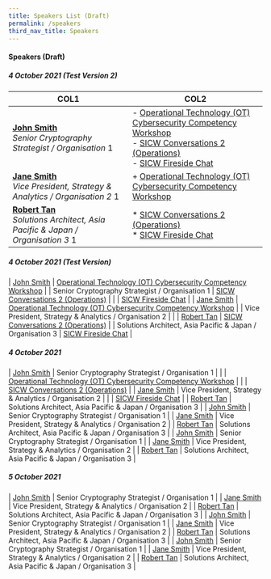 ```yaml
---
title: Speakers List (Draft)
permalink: /speakers
third_nav_title: Speakers
---
```

#### **Speakers (Draft)**

##### 4 October 2021 (Test Version 2)

| COL1                                                 | COL2 |
|----------------------------|------------------------------------------------------------------------------------------------|
| [**John Smith**](/david-koh) <br> *Senior Cryptography Strategist / Organisation* 1                                                 | - [Operational Technology (OT) Cybersecurity Competency Workshop](/fireside-chat) <br> - [SICW Conversations 2 (Operations)](/fireside-chat) <br> - [SICW Fireside Chat](/fireside-chat) |
| [**Jane Smith**](/david-koh) <br> *Vice President, Strategy & Analytics / Organisation 2* 1                                                 | + [Operational Technology (OT) Cybersecurity Competency Workshop](/fireside-chat) |
| [**Robert Tan**](/david-koh) <br> *Solutions Architect, Asia Pacific & Japan / Organisation 3* 1                                                 | * [SICW Conversations 2 (Operations)](/fireside-chat) <br> * [SICW Fireside Chat](/fireside-chat) |


##### 4 October 2021 (Test Version)

| [John Smith](/david-koh)                                                 | [Operational Technology (OT) Cybersecurity Competency Workshop](/fireside-chat) |
| Senior Cryptography Strategist / Organisation 1            | [SICW Conversations 2 (Operations)](/fireside-chat)                             |
|                                                            | [SICW Fireside Chat](/fireside-chat)                                            |
| [Jane Smith](/david-koh)                                                 | [Operational Technology (OT) Cybersecurity Competency Workshop](/fireside-chat) |
| Vice President, Strategy & Analytics / Organisation 2      |                                                               |
| [Robert Tan](/david-koh)                                                 | [SICW Conversations 2 (Operations)](/fireside-chat)                             |
| Solutions Architect, Asia Pacific & Japan / Organisation 3 | [SICW Fireside Chat](/fireside-chat)                                            |

##### 4 October 2021

| [John Smith](/david-koh)     | Senior Cryptography Strategist / Organisation 1     |
|      | 	[Operational Technology (OT) Cybersecurity Competency Workshop](/fireside-chat)     |
|      | 	[SICW Conversations 2 (Operations)](/fireside-chat)     |
| [Jane Smith](/david-koh)     | Vice President, Strategy & Analytics / Organisation 2     |
|      | [SICW Fireside Chat](/fireside-chat)     |
| [Robert Tan](/david-koh)     | Solutions Architect, Asia Pacific & Japan / Organisation 3     |
| [John Smith](/david-koh)     | Senior Cryptography Strategist / Organisation 1     |
| [Jane Smith](/david-koh)     | Vice President, Strategy & Analytics / Organisation 2     |
| [Robert Tan](/david-koh)     | Solutions Architect, Asia Pacific & Japan / Organisation 3     |
| [John Smith](/david-koh)     | Senior Cryptography Strategist / Organisation 1     |
| [Jane Smith](/david-koh)     | Vice President, Strategy & Analytics / Organisation 2     |
| [Robert Tan](/david-koh)     | Solutions Architect, Asia Pacific & Japan / Organisation 3     |

##### 5 October 2021

| [John Smith](/david-koh)     | Senior Cryptography Strategist / Organisation 1     |
| [Jane Smith](/david-koh)     | Vice President, Strategy & Analytics / Organisation 2     |
| [Robert Tan](/david-koh)     | Solutions Architect, Asia Pacific & Japan / Organisation 3     |
| [John Smith](/david-koh)     | Senior Cryptography Strategist / Organisation 1     |
| [Jane Smith](/david-koh)     | Vice President, Strategy & Analytics / Organisation 2     |
| [Robert Tan](/david-koh)     | Solutions Architect, Asia Pacific & Japan / Organisation 3     |
| [John Smith](/david-koh)     | Senior Cryptography Strategist / Organisation 1     |
| [Jane Smith](/david-koh)     | Vice President, Strategy & Analytics / Organisation 2     |
| [Robert Tan](/david-koh)     | Solutions Architect, Asia Pacific & Japan / Organisation 3     |